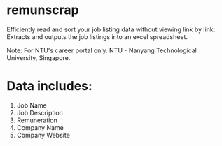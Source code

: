 # remunscrap
Efficiently read and sort your job listing data without viewing link by link: Extracts and outputs the job listings into an excel spreadsheet. 

Note: For NTU's career portal only. NTU - Nanyang Technological University, Singapore.

# Data includes:
1. Job Name
2. Job Description
3. Remuneration
4. Company Name
5. Company Website
